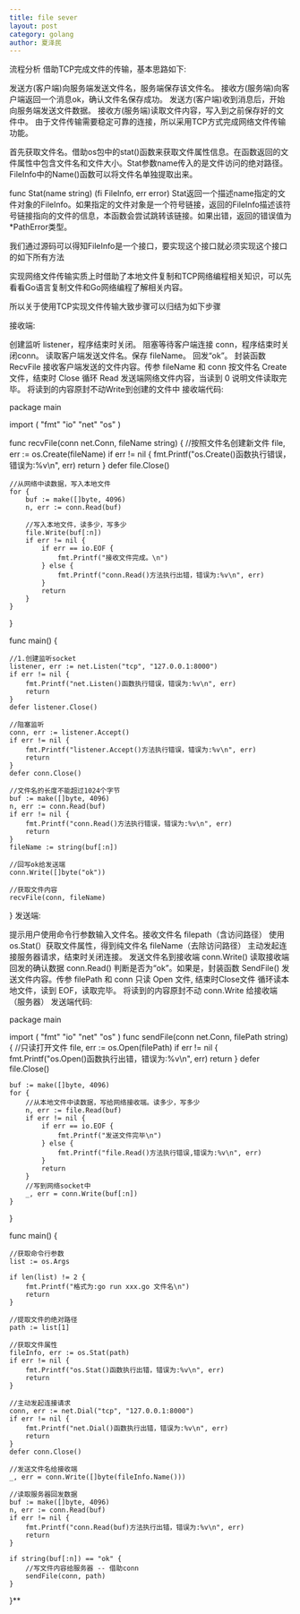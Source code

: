 ```yaml
---
title: file sever
layout: post
category: golang
author: 夏泽民
---
```

流程分析
借助TCP完成文件的传输，基本思路如下:

发送方(客户端)向服务端发送文件名，服务端保存该文件名。
接收方(服务端)向客户端返回一个消息ok，确认文件名保存成功。
发送方(客户端)收到消息后，开始向服务端发送文件数据。
接收方(服务端)读取文件内容，写入到之前保存好的文件中。
由于文件传输需要稳定可靠的连接，所以采用TCP方式完成网络文件传输功能。
<!-- more -->
首先获取文件名。借助os包中的stat()函数来获取文件属性信息。在函数返回的文件属性中包含文件名和文件大小。Stat参数name传入的是文件访问的绝对路径。FileInfo中的Name()函数可以将文件名单独提取出来。

func Stat(name string) (fi FileInfo, err error)
Stat返回一个描述name指定的文件对象的FileInfo。如果指定的文件对象是一个符号链接，返回的FileInfo描述该符号链接指向的文件的信息，本函数会尝试跳转该链接。如果出错，返回的错误值为*PathError类型。

我们通过源码可以得知FileInfo是一个接口，要实现这个接口就必须实现这个接口的如下所有方法



实现网络文件传输实质上时借助了本地文件复制和TCP网络编程相关知识，可以先看看Go语言复制文件和Go网络编程了解相关内容。

所以关于使用TCP实现文件传输大致步骤可以归结为如下步骤



接收端:

创建监听 listener，程序结束时关闭。
阻塞等待客户端连接 conn，程序结束时关闭conn。
读取客户端发送文件名。保存 fileName。
回发“ok”。
封装函数 RecvFile 接收客户端发送的文件内容。传参 fileName 和 conn
按文件名 Create 文件，结束时 Close
循环 Read 发送端网络文件内容，当读到 0 说明文件读取完毕。
将读到的内容原封不动Write到创建的文件中
接收端代码:

package main

import (
    "fmt"
    "io"
    "net"
    "os"
)

func recvFile(conn net.Conn, fileName string) {
    //按照文件名创建新文件
    file, err := os.Create(fileName)
    if err != nil {
        fmt.Printf("os.Create()函数执行错误，错误为:%v\n", err)
        return
    }
    defer file.Close()

    //从网络中读数据，写入本地文件
    for {
        buf := make([]byte, 4096)
        n, err := conn.Read(buf)

        //写入本地文件，读多少，写多少
        file.Write(buf[:n])
        if err != nil {
            if err == io.EOF {
                fmt.Printf("接收文件完成。\n")
            } else {
                fmt.Printf("conn.Read()方法执行出错，错误为:%v\n", err)
            }
            return
        }
    }
}

func main() {

    //1.创建监听socket
    listener, err := net.Listen("tcp", "127.0.0.1:8000")
    if err != nil {
        fmt.Printf("net.Listen()函数执行错误，错误为:%v\n", err)
        return
    }
    defer listener.Close()

    //阻塞监听
    conn, err := listener.Accept()
    if err != nil {
        fmt.Printf("listener.Accept()方法执行错误，错误为:%v\n", err)
        return
    }
    defer conn.Close()

    //文件名的长度不能超过1024个字节
    buf := make([]byte, 4096)
    n, err := conn.Read(buf)
    if err != nil {
        fmt.Printf("conn.Read()方法执行错误，错误为:%v\n", err)
        return
    }
    fileName := string(buf[:n])

    //回写ok给发送端
    conn.Write([]byte("ok"))

    //获取文件内容
    recvFile(conn, fileName)
}
发送端:

提示用户使用命令行参数输入文件名。接收文件名 filepath（含访问路径）
使用 os.Stat(）获取文件属性，得到纯文件名 fileName（去除访问路径）
主动发起连接服务器请求，结束时关闭连接。
发送文件名到接收端 conn.Write()
读取接收端回发的确认数据 conn.Read()
判断是否为“ok”。如果是，封装函数 SendFile() 发送文件内容。传参 filePath 和 conn
只读 Open 文件, 结束时Close文件
循环读本地文件，读到 EOF，读取完毕。
将读到的内容原封不动 conn.Write 给接收端（服务器）
发送端代码:

package main

import (
    "fmt"
    "io"
    "net"
    "os"
)
func sendFile(conn net.Conn, filePath string) {
    //只读打开文件
    file, err := os.Open(filePath)
    if err != nil {
        fmt.Printf("os.Open()函数执行出错，错误为:%v\n", err)
        return
    }
    defer file.Close()

    buf := make([]byte, 4096)
    for {
        //从本地文件中读数据，写给网络接收端。读多少，写多少
        n, err := file.Read(buf)
        if err != nil {
            if err == io.EOF {
                fmt.Printf("发送文件完毕\n")
            } else {
                fmt.Printf("file.Read()方法执行错误,错误为:%v\n", err)
            }
            return
        }
        //写到网络socket中
        _, err = conn.Write(buf[:n])
    }
}

func main() {

    //获取命令行参数
    list := os.Args

    if len(list) != 2 {
        fmt.Printf("格式为:go run xxx.go 文件名\n")
        return
    }

    //提取文件的绝对路径
    path := list[1]

    //获取文件属性
    fileInfo, err := os.Stat(path)
    if err != nil {
        fmt.Printf("os.Stat()函数执行出错，错误为:%v\n", err)
        return
    }

    //主动发起连接请求
    conn, err := net.Dial("tcp", "127.0.0.1:8000")
    if err != nil {
        fmt.Printf("net.Dial()函数执行出错，错误为:%v\n", err)
        return
    }
    defer conn.Close()

    //发送文件名给接收端
    _, err = conn.Write([]byte(fileInfo.Name()))

    //读取服务器回发数据
    buf := make([]byte, 4096)
    n, err := conn.Read(buf)
    if err != nil {
        fmt.Printf("conn.Read(buf)方法执行出错，错误为:%v\n", err)
        return
    }

    if string(buf[:n]) == "ok" {
        //写文件内容给服务器 -- 借助conn
        sendFile(conn, path)
    }
}**
